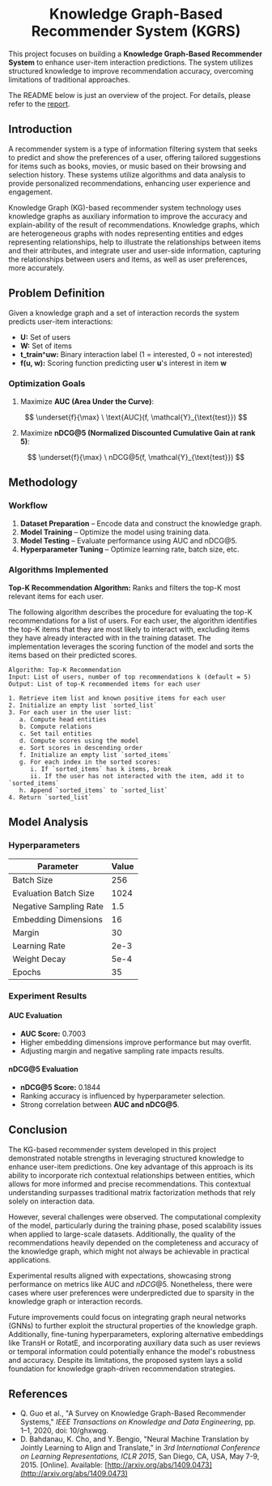 <div align=center>
   
# Knowledge Graph-Based Recommender System (KGRS)

</div>

This project focuses on building a **Knowledge Graph-Based Recommender System** to enhance user-item interaction predictions. The system utilizes structured knowledge to improve recommendation accuracy, overcoming limitations of traditional approaches.

The README below is just an overview of the project. For details, please refer to the [report](https://github.com/Layheng-Hok/KG-Based-Recommender-System/blob/main/reference/KGRS_Report.pdf).

## Introduction
A recommender system is a type of information filtering system that seeks to predict and show the preferences of a user, offering tailored suggestions for items such as books, movies, or music based on their browsing and selection history. These systems utilize algorithms and data analysis to provide personalized recommendations, enhancing user experience and engagement.

Knowledge Graph (KG)-based recommender system technology uses knowledge graphs as auxiliary information to improve the accuracy and explain-ability of the result of recommendations. Knowledge graphs, which are heterogeneous graphs with nodes representing entities and edges representing relationships, help to illustrate the relationships between items and their attributes, and integrate user and user-side information, capturing the relationships between users and items, as well as user preferences, more accurately.

## Problem Definition
Given a knowledge graph and a set of interaction records the system predicts user-item interactions:

- **U:** Set of users
- **W:** Set of items
- **t_train^uw:** Binary interaction label (1 = interested, 0 = not interested)
- **f(u, w):** Scoring function predicting user **u**'s interest in item **w**

### Optimization Goals
1. Maximize **AUC (Area Under the Curve)**:

$$
\underset{f}{\max} \ \text{AUC}(f, \mathcal{Y}_{\text{test}})
$$

2. Maximize **nDCG@5 (Normalized Discounted Cumulative Gain at rank 5)**:

$$
\underset{f}{\max} \ nDCG@5(f, \mathcal{Y}_{\text{test}})
$$

## Methodology
### Workflow
1. **Dataset Preparation** – Encode data and construct the knowledge graph.
2. **Model Training** – Optimize the model using training data.
3. **Model Testing** – Evaluate performance using AUC and nDCG@5.
4. **Hyperparameter Tuning** – Optimize learning rate, batch size, etc.

### Algorithms Implemented
**Top-K Recommendation Algorithm:** Ranks and filters the top-K most relevant items for each user.

The following algorithm describes the procedure for evaluating the top-K recommendations for a list of users. For each user, the algorithm identifies the top-K items that they are most likely to interact with, excluding items they have already interacted with in the training dataset. The implementation leverages the scoring function of the model and sorts the items based on their predicted scores.

```text
Algorithm: Top-K Recommendation
Input: List of users, number of top recommendations k (default = 5)
Output: List of top-K recommended items for each user

1. Retrieve item list and known positive items for each user
2. Initialize an empty list `sorted_list`
3. For each user in the user list:
   a. Compute head entities
   b. Compute relations
   c. Set tail entities
   d. Compute scores using the model
   e. Sort scores in descending order
   f. Initialize an empty list `sorted_items`
   g. For each index in the sorted scores:
      i. If `sorted_items` has k items, break
      ii. If the user has not interacted with the item, add it to `sorted_items`
   h. Append `sorted_items` to `sorted_list`
4. Return `sorted_list`
```

## Model Analysis
### Hyperparameters
| Parameter | Value |
|-----------|-------|
| Batch Size | 256 |
| Evaluation Batch Size | 1024 |
| Negative Sampling Rate | 1.5 |
| Embedding Dimensions | 16 |
| Margin | 30 |
| Learning Rate | 2e-3 |
| Weight Decay | 5e-4 |
| Epochs | 35 |

### Experiment Results
#### AUC Evaluation
- **AUC Score:** 0.7003
- Higher embedding dimensions improve performance but may overfit.
- Adjusting margin and negative sampling rate impacts results.

#### nDCG@5 Evaluation
- **nDCG@5 Score:** 0.1844
- Ranking accuracy is influenced by hyperparameter selection.
- Strong correlation between **AUC and nDCG@5**.

## Conclusion
The KG-based recommender system developed in this project demonstrated notable strengths in leveraging structured knowledge to enhance user-item predictions. One key advantage of this approach is its ability to incorporate rich contextual relationships between entities, which allows for more informed and precise recommendations. This contextual understanding surpasses traditional matrix factorization methods that rely solely on interaction data. 

However, several challenges were observed. The computational complexity of the model, particularly during the training phase, posed scalability issues when applied to large-scale datasets. Additionally, the quality of the recommendations heavily depended on the completeness and accuracy of the knowledge graph, which might not always be achievable in practical applications.

Experimental results aligned with expectations, showcasing strong performance on metrics like AUC and $nDCG@5$. Nonetheless, there were cases where user preferences were underpredicted due to sparsity in the knowledge graph or interaction records. 

Future improvements could focus on integrating graph neural networks (GNNs) to further exploit the structural properties of the knowledge graph. Additionally, fine-tuning hyperparameters, exploring alternative embeddings like TransH or RotatE, and incorporating auxiliary data such as user reviews or temporal information could potentially enhance the model's robustness and accuracy. Despite its limitations, the proposed system lays a solid foundation for knowledge graph-driven recommendation strategies.

## References
- Q. Guo et al., "A Survey on Knowledge Graph-Based Recommender Systems," *IEEE Transactions on Knowledge and Data Engineering*, pp. 1–1, 2020, doi: 10/ghxwqg.
- D. Bahdanau, K. Cho, and Y. Bengio, "Neural Machine Translation by Jointly Learning to Align and Translate," in *3rd International Conference on Learning Representations, ICLR 2015*, San Diego, CA, USA, May 7-9, 2015. [Online]. Available: [http://arxiv.org/abs/1409.0473](http://arxiv.org/abs/1409.0473)
